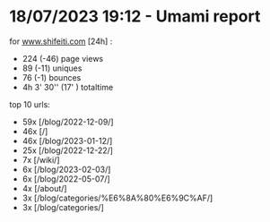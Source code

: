 # 18/07/2023 19:12 - Umami report
for www.shifeiti.com [24h] :

 - 224 (-46) page views
 - 89 (-11) uniques
 - 76 (-1) bounces
 - 4h 3' 30'' (17' ) totaltime


top 10 urls:
 - 59x [/blog/2022-12-09/]
 - 46x [/]
 - 46x [/blog/2023-01-12/]
 - 25x [/blog/2022-12-22/]
 - 7x [/wiki/]
 - 6x [/blog/2023-02-03/]
 - 6x [/blog/2022-05-07/]
 - 4x [/about/]
 - 3x [/blog/categories/%E6%8A%80%E6%9C%AF/]
 - 3x [/blog/categories/]


